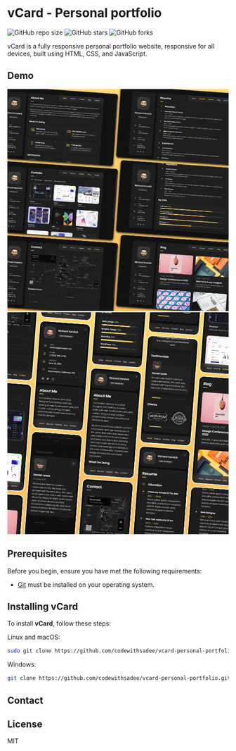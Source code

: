 # vCard - Personal portfolio

![GitHub repo size](https://img.shields.io/github/repo-size/ahmadsyaifuddin-99/asai-portfolio-vcard)
![GitHub stars](https://img.shields.io/github/stars/ahmadsyaifuddin-99/asai-portfolio-vcard?style=social)
![GitHub forks](https://img.shields.io/github/forks/ahmadsyaifuddin-99/asai-portfolio-vcard?style=social)


vCard is a fully responsive personal portfolio website, responsive for all devices, built using HTML, CSS, and JavaScript.

## Demo

![vCard Desktop Demo](./website-demo-image/desktop.png "Desktop Demo")
![vCard Mobile Demo](./website-demo-image/mobile.png "Mobile Demo")

## Prerequisites

Before you begin, ensure you have met the following requirements:

* [Git](https://git-scm.com/downloads "Download Git") must be installed on your operating system.

## Installing vCard

To install **vCard**, follow these steps:

Linux and macOS:

```bash
sudo git clone https://github.com/codewithsadee/vcard-personal-portfolio.git
```

Windows:

```bash
git clone https://github.com/codewithsadee/vcard-personal-portfolio.git
```

## Contact


## License

MIT
